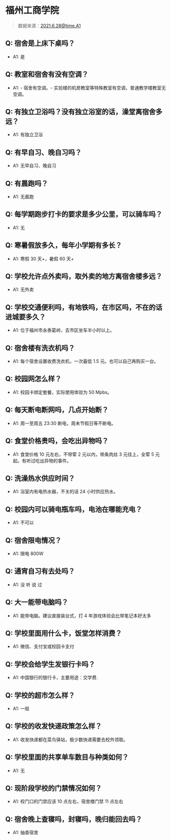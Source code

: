 # 福州工商学院

> 数据来源：2021.6.28@time.A1

## Q: 宿舍是上床下桌吗？

- A1: 是

## Q: 教室和宿舍有没有空调？

- A1: - 宿舍有空调。- 实验楼的机房教室等特殊教室有空调，普通教学楼教室无空调。

## Q: 有独立卫浴吗？没有独立浴室的话，澡堂离宿舍多远？

- A1: 有独立卫浴

## Q: 有早自习、晚自习吗？

- A1: 无早自习、晚自习

## Q: 有晨跑吗？

- A1: 无晨跑

## Q: 每学期跑步打卡的要求是多少公里，可以骑车吗？

- A1: 无

## Q: 寒暑假放多久，每年小学期有多长？

- A1: 寒假 30 天+，暑假 60 天+

## Q: 学校允许点外卖吗，取外卖的地方离宿舍楼多远？

- A1: 无外卖

## Q: 学校交通便利吗，有地铁吗，在市区吗，不在的话进城要多久？

- A1: 位于福州市永泰葛岭，去市区坐车半小时以上。

## Q: 宿舍楼有洗衣机吗？

- A1: 每个宿舍设置收费洗衣机，一次最低 1.5 元。也可以自己再购买一台。

## Q: 校园网怎么样？

- A1: 校园卡绑定套餐，实际使用体验为 50 Mpbs。

## Q: 每天断电断网吗，几点开始断？

- A1: 周一至周五 23:30 断电，周末节假日等不断电。

## Q: 食堂价格贵吗，会吃出异物吗？

- A1: 食堂价格 10 元左右，不带荤 2 元以内，带条肉丝 3 元往上，全荤 5 元起。有听过吃出异物的事件。

## Q: 洗澡热水供应时间？

- A1: 浴室内有电热水器，不关的话 24 小时供应热水。

## Q: 校园内可以骑电瓶车吗，电池在哪能充电？

- A1: 不可以

## Q: 宿舍限电情况？

- A1: 限电 800W

## Q: 通宵自习有去处吗？

- A1: 没    听    说    过

## Q: 大一能带电脑吗？

- A1: 能带电脑。建议直接装台式，打 4 年游戏体验会比带笔记本好太多

## Q: 学校里面用什么卡，饭堂怎样消费？

- A1: 微信、支付宝或校园卡支付

## Q: 学校会给学生发银行卡吗？

- A1: 中国银行的银行卡，主要用途：交学费.

## Q: 学校的超市怎么样？

- A1: 一般

## Q: 学校的收发快递政策怎么样？

- A1: 收发快递都在菜鸟驿站，极少数快递需要去校外领取。

## Q: 学校里面的共享单车数目与种类如何？

- A1: 无

## Q: 现阶段学校的门禁情况如何？

- A1: 校门口的门禁应该 10 点左右，宿舍楼门禁 11 点左右

## Q: 宿舍晚上查寝吗，封寝吗，晚归能回去吗？

- A1: 抽查宿舍

